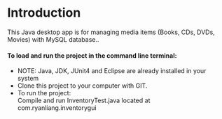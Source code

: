 # Introduction
This Java desktop app is for managing media items (Books, CDs, DVDs, Movies) with MySQL database..

<h4>To load and run the project in the command line terminal:</h4>
<p>
<ul>
  <li>
    NOTE: Java, JDK, JUnit4 and Eclipse are already installed in your system
  </li>
  <li>
    Clone this project to your computer with GIT.
  </li>
  <li>
    To run the project:<br> 
    Compile and run InventoryTest.java located at com.ryanliang.inventorygui
  </li>
</ul>
</p>